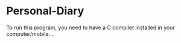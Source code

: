 # Personal-Diary
To run this program, you need to have a C compiler installed in your computer/mobile...
